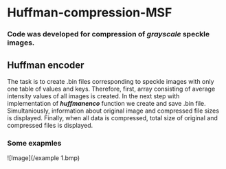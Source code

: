 # Huffman-compression-MSF
### Code was developed for compression of **_grayscale_** speckle images. 
## Huffman encoder
The task is to create .bin files corresponding to speckle images with only one table of values and keys. Therefore, first, array consisting of average intensity values  of all images is created. In the next step with implementation of **_huffmanenco_** function we create and save .bin file. Simultaniously, information about original image and compressed file sizes is displayed. Finally, when all data is compressed, total size of original and compressed files is displayed.
### Some exapmles
![Image](/example 1.bmp)

